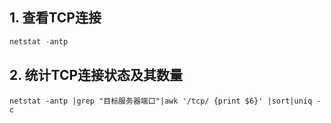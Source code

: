 ## 1. 查看TCP连接
```java
netstat -antp
```

## 2. 统计TCP连接状态及其数量
```
netstat -antp |grep "目标服务器端口"|awk '/tcp/ {print $6}' |sort|uniq -c
```
